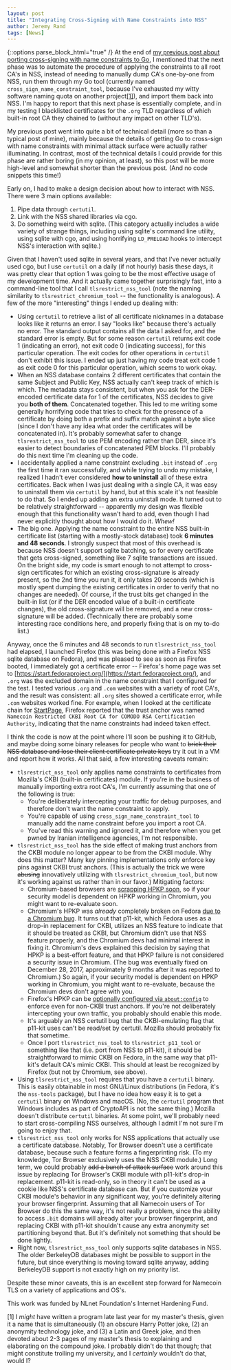 ```yaml
---
layout: post
title: "Integrating Cross-Signing with Name Constraints into NSS"
author: Jeremy Rand
tags: [News]
---
```


{::options parse_block_html="true" /}
At the end of [my previous post about porting cross-signing with name constraints to Go]({{site.baseurl}}2018/03/25/cross-signing-name-constraints-go.html), I mentioned that the next phase was to automate the procedure of applying the constraints to all root CA's in NSS, instead of needing to manually dump CA's one-by-one from NSS, run them through my Go tool (currently named `cross_sign_name_constraint_tool`, because I've exhausted my witty software naming quota on another project<a href="#footnote1">[1]</a>), and import them back into NSS.  I'm happy to report that this next phase is essentially complete, and in my testing I blacklisted certificates for the `.org` TLD regardless of which built-in root CA they chained to (without any impact on other TLD's).

My previous post went into quite a bit of technical detail (more so than a typical post of mine), mainly because the details of getting Go to cross-sign with name constraints with minimal attack surface were actually rather illuminating.  In contrast, most of the technical details I could provide for this phase are rather boring (in my opinion, at least), so this post will be more high-level and somewhat shorter than the previous post.  (And no code snippets this time!)

Early on, I had to make a design decision about how to interact with NSS.  There were 3 main options available:

1. Pipe data through `certutil`.
2. Link with the NSS shared libraries via cgo.
3. Do something weird with sqlite.  (This category actually includes a wide variety of strange things, including using sqlite's command line utility, using sqlite with cgo, and using horrifying `LD_PRELOAD` hooks to intercept NSS's interaction with sqlite.)

Given that I haven't used sqlite in several years, and that I've never actually used cgo, but I use `certutil` on a daily (if not hourly) basis these days, it was pretty clear that option 1 was going to be the most effective usage of my development time.  And it actually came together surprisingly fast, into a command-line tool that I call `tlsrestrict_nss_tool` (note the naming similarity to `tlsrestrict_chromium_tool` -- the functionality is analogous).  A few of the more "interesting" things I ended up dealing with:

* Using `certutil` to retrieve a list of all certificate nicknames in a database looks like it returns an error.  I say "looks like" because there's actually no error.  The standard output contains all the data I asked for, and the standard error is empty.  But for some reason `certutil` returns exit code 1 (indicating an error), not exit code 0 (indicating success), for this particular operation.  The exit codes for other operations in `certutil` don't exhibit this issue.  I ended up just having my code treat exit code 1 as exit code 0 for this particular operation, which seems to work okay.
* When an NSS database contains 2 different certificates that contain the same Subject and Public Key, NSS actually can't keep track of which is which.  The metadata stays consistent, but when you ask for the DER-encoded certificate data for 1 of the certificates, NSS decides to give you **both of them**.  Concatenated together.  This led to me writing some generally horrifying code that tries to check for the presence of a certificate by doing both a prefix and suffix match against a byte slice (since I don't have any idea what order the certificates will be concatenated in).  It's probably somewhat safer to change `tlsrestrict_nss_tool` to use PEM encoding rather than DER, since it's easier to detect boundaries of concatenated PEM blocks.  I'll probably do this next time I'm cleaning up the code.
* I accidentally applied a name constraint excluding `.bit` instead of `.org` the first time it ran successfully, and while trying to undo my mistake, I realized I hadn't ever considered **how to uninstall** all of these extra certificates.  Back when I was just dealing with a single CA, it was easy to uninstall them via `certutil` by hand, but at this scale it's not feasible to do that.  So I ended up adding an extra uninstall mode.  It turned out to be relatively straightforward -- apparently my design was flexible enough that this functionality wasn't hard to add, even though I had never explicitly thought about how I would do it.  *Whew!*
* The big one.  Applying the name constraint to the entire NSS built-in certificate list (starting with a mostly-stock database) took **6 minutes and 48 seconds**.  I strongly suspect that most of this overhead is because NSS doesn't support sqlite batching, so for every certificate that gets cross-signed, something like 7 sqlite transactions are issued.  On the bright side, my code is smart enough to not attempt to cross-sign certificates for which an existing cross-signature is already present, so the 2nd time you run it, it only takes 20 seconds (which is mostly spent dumping the existing certificates in order to verify that no changes are needed).  Of course, if the trust bits get changed in the built-in list (or if the DER encoded value of a built-in certificate changes), the old cross-signature will be removed, and a new cross-signature will be added.  (Technically there are probably some interesting race conditions here, and properly fixing that is on my to-do list.)

Anyway, once the 6 minutes and 48 seconds to run `tlsrestrict_nss_tool` had elapsed, I launched Firefox (this was being done with a Firefox NSS sqlite database on Fedora), and was pleased to see as soon as Firefox booted, I immediately got a certificate error -- Firefox's home page was set to [https://start.fedoraproject.org/](https://start.fedoraproject.org/), and `.org` was the excluded domain in the name constraint that I configured for the test.  I tested various `.org` and `.com` websites with a variety of root CA's, and the result was consistent: all `.org` sites showed a certificate error, while `.com` websites worked fine.  For example, when I looked at the certificate chain for [StartPage](https://www.startpage.com/), Firefox reported that the trust anchor was named `Namecoin Restricted CKBI Root CA for COMODO RSA Certification Authority`, indicating that the name constraints had indeed taken effect.

I think the code is now at the point where I'll soon be pushing it to GitHub, and maybe doing some binary releases for people who want to ~~brick their NSS database and lose their client certificate private keys~~ try it out in a VM and report how it works.  All that said, a few interesting caveats remain:

* `tlsrestrict_nss_tool` only applies name constraints to certificates from Mozilla's CKBI (built-in certificates) module.  If you're in the business of manually importing extra root CA's, I'm currently assuming that one of the following is true:
    - You're deliberately intercepting your traffic for debug purposes, and therefore don't want the name constraint to apply.
    - You're capable of using `cross_sign_name_constraint_tool` to manually add the name constraint before you import a root CA.
    - You've read this warning and ignored it, and therefore when you get pwned by Iranian intelligence agencies, I'm not responsible.
* `tlsrestrict_nss_tool` has the side effect of making trust anchors from the CKBI module no longer appear to be from the CKBI module.  Why does this matter?  Many key pinning implementations only enforce key pins against CKBI trust anchors.  (This is actually the trick we were ~~abusing~~ innovatively utilizing with `tlsrestrict_chromium_tool`, but now it's working against us rather than in our favor.)  Mitigating factors:
    - Chromium-based browsers are [scrapping HPKP soon](https://groups.google.com/a/chromium.org/d/topic/blink-dev/he9tr7p3rZ8), so if your security model is dependent on HPKP working in Chromium, you might want to re-evaluate soon.
    - Chromium's HPKP was *already* completely broken on Fedora [due to a Chromium bug](https://bugs.chromium.org/p/chromium/issues/detail?id=707280).  It turns out that p11-kit, which Fedora uses as a drop-in replacement for CKBI, utilizes an NSS feature to indicate that it should be treated as CKBI, but Chromium didn't use that NSS feature properly, and the Chromium devs had minimal interest in fixing it.  Chromium's devs explained this decision by saying that HPKP is a best-effort feature, and that HPKP failure is not considered a security issue in Chromium.  (The bug was eventually fixed on December 28, 2017, approximately 9 months after it was reported to Chromium.)  So again, if your security model is dependent on HPKP working in Chromium, you might want to re-evaluate, because the Chromium devs don't agree with you.
    - Firefox's HPKP can be [optionally configured via `about:config`](https://wiki.mozilla.org/SecurityEngineering/Public_Key_Pinning#How_to_use_pinning) to enforce even for non-CKBI trust anchors.  If you're not deliberately intercepting your own traffic, you probably should enable this mode.
    - It's arguably an NSS certutil bug that the CKBI-emulating flag that p11-kit uses can't be read/set by certutil.  Mozilla should probably fix that sometime.
    - Once I port `tlsrestrict_nss_tool` to `tlsrestrict_p11_tool` or something like that (i.e. port from NSS to p11-kit), it should be straightforward to mimic CKBI on Fedora, in the same way that p11-kit's default CA's mimic CKBI.  This should at least be recognized by Firefox (but not by Chromium, see above).
* Using `tlsrestrict_nss_tool` requires that you have a `certutil` binary.  This is easily obtainable in most GNU/Linux distributions (in Fedora, it's the `nss-tools` package), but I have no idea how easy it is to get a `certutil` binary on Windows and macOS.  (No, the `certutil` program that Windows includes as part of CryptoAPI is not the same thing.)  Mozilla doesn't distribute `certutil` binaries.  At some point, we'll probably need to start cross-compiling NSS ourselves, although I admit I'm not sure I'm going to enjoy that.
* `tlsrestrict_nss_tool` only works for NSS applications that actually use a certificate database.  Notably, Tor Browser doesn't use a certificate database, because such a feature forms a fingerprinting risk.  (To my knowledge, Tor Browser exclusively uses the NSS CKBI module.)  Long term, we could probably ~~add a bunch of attack surface~~ work around this issue by replacing Tor Browser's CKBI module with p11-kit's drop-in replacement.  p11-kit is read-only, so in theory it can't be used as a cookie like NSS's certificate database can.  But if you customize your CKBI module's behavior in any significant way, you're definitely altering your browser fingerprint.  Assuming that all Namecoin users of Tor Browser do this the same way, it's not really a problem, since the ability to access `.bit` domains will already alter your browser fingerprint, and replacing CKBI with p11-kit shouldn't cause any extra anonymity set partitioning beyond that.  But it's definitely not something that should be done lightly.
* Right now, `tlsrestrict_nss_tool` only supports sqlite databases in NSS.  The older BerkeleyDB databases might be possible to support in the future, but since everything is moving toward sqlite anyway, adding BerkeleyDB support is not exactly high on my priority list.

Despite these minor caveats, this is an excellent step forward for Namecoin TLS on a variety of applications and OS's.

This work was funded by NLnet Foundation's Internet Hardening Fund.

<div id="footnote1">

[1] I *might* have written a program late last year for my master's thesis, given it a name that is simultaneously (1) an obscure Harry Potter joke, (2) an anonymity technology joke, and (3) a Latin and Greek joke, and then devoted about 2-3 pages of my master's thesis to explaining and elaborating on the compound joke.  I probably didn't do that though; that might constitute trolling my university, and I *certainly* wouldn't do that, would I?

</div>
